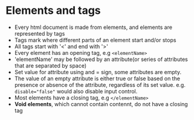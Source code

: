 # Elements and tags
- Every html document is made from elements, and elements are represented by tags
- Tags mark where different parts of an element start and/or stops
- All tags start with '<' and end with '>'
- Every element has an opening tag, e.g `<elementName>`
- 'elementName' may be followed by an attribute(or series of attributes that are separated by space)
- Set value for attribute using and = sign, some attributes are empty.
- The value of an empty attribute is either true or false based on the presence or absence of the attribute, regardless of its set value. e.g. `disable="false"` would also disable input control.
- Most elements have a closing tag, e.g `</elementName>`
- **Void elements**, which cannot contain contennt, do not have a closing tag

